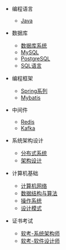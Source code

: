 - 编程语言
  - [Java](编程语言/Java/)

- 数据库
  - [数据库系统](数据库/数据库原理/)
  - [MySQL](数据库/MySQL/)
  - [PostgreSQL](数据库/PostgreSQL/)
  - [SQL语言](数据库/SQL语言/)

- 编程框架
  - [Spring系列](编程框架/Spring系列/)
  - [Mybatis](编程框架/Mybatis/) 

- 中间件
  - [Redis](中间件/Redis/)
  - [Kafka](中间件/Kafka/)
  
- 系统架构设计
  - [分布式系统](系统架构/分布式系统/)
  - [架构设计](系统架构/架构设计/)

- 计算机基础
  - [计算机网络](计算机基础/分布式系统/)
  - [数据结构与算法](计算机基础/数据结构与算法/)
  - [操作系统](计算机基础/操作系统/)
  - [设计模式](计算机基础/设计模式/)

- 证书考试
  - [软考-系统架构师](证书考试/软考-系统架构师/)
  - [软考-软件设计师](证书考试/软考-软件设计师/)  